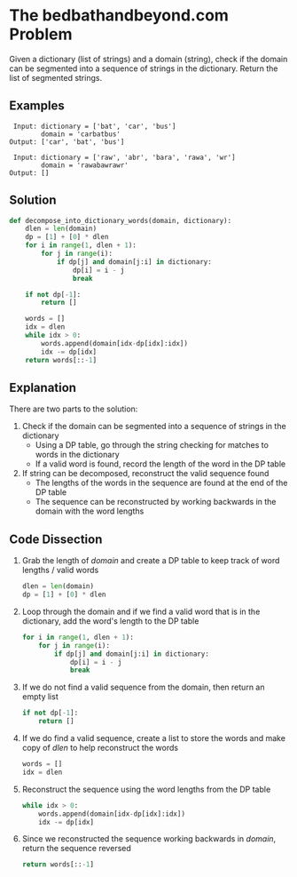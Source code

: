 # The bedbathandbeyond.&#8203;com Problem
Given a dictionary (list of strings) and a domain (string), check if the domain can be segmented into a sequence of strings in the dictionary. Return the list of segmented strings.

## Examples
```
 Input: dictionary = ['bat', 'car', 'bus']
        domain = 'carbatbus'
Output: ['car', 'bat', 'bus']

 Input: dictionary = ['raw', 'abr', 'bara', 'rawa', 'wr']
        domain = 'rawabawrawr'
Output: []
```

## Solution
```python
def decompose_into_dictionary_words(domain, dictionary):
    dlen = len(domain)
    dp = [1] + [0] * dlen
    for i in range(1, dlen + 1):
        for j in range(i):
            if dp[j] and domain[j:i] in dictionary:
                dp[i] = i - j
                break

    if not dp[-1]:
        return []

    words = []
    idx = dlen
    while idx > 0:
        words.append(domain[idx-dp[idx]:idx])
        idx -= dp[idx]
    return words[::-1]
```

## Explanation
There are two parts to the solution:
1. Check if the domain can be segmented into a sequence of strings in the dictionary
    * Using a DP table, go through the string checking for matches to words in the dictionary
    * If a valid word is found, record the length of the word in the DP table
2. If string can be decomposed, reconstruct the valid sequence found
    * The lengths of the words in the sequence are found at the end of the DP table
    * The sequence can be reconstructed by working backwards in the domain with the word lengths

## Code Dissection
1. Grab the length of _domain_ and create a DP table to keep track of word lengths / valid words
    ```python
    dlen = len(domain)
    dp = [1] + [0] * dlen
    ```
2. Loop through the domain and if we find a valid word that is in the dictionary, add the word's length to the DP table
    ```python
    for i in range(1, dlen + 1):
        for j in range(i):
            if dp[j] and domain[j:i] in dictionary:
                dp[i] = i - j
                break
    ```
3. If we do not find a valid sequence from the domain, then return an empty list
    ```python
    if not dp[-1]:
        return []
    ```
4. If we do find a valid sequence, create a list to store the words and make copy of _dlen_ to help reconstruct the words
    ```python
    words = []
    idx = dlen
    ```
5. Reconstruct the sequence using the word lengths from the DP table
    ```python
    while idx > 0:
        words.append(domain[idx-dp[idx]:idx])
        idx -= dp[idx]
    ```
6. Since we reconstructed the sequence working backwards in _domain_, return the sequence reversed
    ```python
    return words[::-1]
    ```